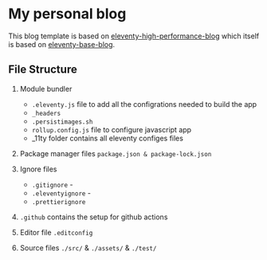 # My personal blog

This blog template is based on [eleventy-high-performance-blog](https://www.industrialempathy.com/posts/eleventy-high-performance-blog/) which itself is based on [eleventy-base-blog](https://github.com/11ty/eleventy-base-blog).


## File Structure

1. Module bundler 
    * `.eleventy.js` file to add all the configrations needed to build the app
    * `_headers`
    * `.persistimages.sh`
    * `rollup.config.js` file to configure javascript app
    * _11ty folder contains all eleventy configes files

3. Package manager files `package.json & package-lock.json` 

4. Ignore files
    * `.gitignore`  - 
    * `.eleventyignore` - 
    * `.prettierignore`

5. `.github` contains the setup for github actions

6. Editor file `.editconfig` 

7. Source files `./src/` & `./assets/` & `./test/`
